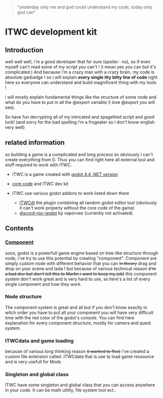 > "yesterday only me and god could understand my code, today only god can"

# ITWC development kit

## Introduction
well well well, i'm a good developer that for sure (spoiler : no), so if even myself can't read some of my script you can't ! (i mean yes you can but it's complicated.)
And because i'm a crazy man with a crazy brain, my code is absolute garbadge ! so i will explain **every single itty bitty line of code** right here so everyone can understand and build magnificent thing with my tools ! 

i will mostly explain fundamental things like the structure of some node and what do you have to put in all the @export variable (i love @export you will see).

So have fun decrypting all of my intricated and spagettied script and good luck! (and sorry for the bad spelling i'm a frogeater so i don't know english very well)

## related information

so building a game is a complicated and long process so obviously i can't create everything from 0. Thus you can find right here all external tool and stuff required to work with ITWC.

- ITWC is a game created with [godot 4.4 .NET version](https://godotengine.org/releases/4.4/)

- [core code](https://github.com/The-Fourth-Wheel-Studio/ITWC) and ITWC dev kit

- ITWC use various godot addons to work listed down there
    - [ITWCdt](https://github.com/The-Fourth-Wheel-Studio/ITWC/tree/main/addons/ITWCdt) the plugin containing all random godot editor tool (obviously it can't work properly without the core code of the game)
    - [discord-rpc-godot](https://github.com/vaporvee/discord-rpc-godot) by vaporvee (currently not activated)




## Contents

### [Component](component.md)

sooo, godot is a powerfull game engine based on tree-like structure through node, i've try to use this potential by creating "component". Component are simply custom node with different behavior that you can ~~in theory~~ drag and drop on your scene and tada ! but because of various technical reason ~~(i'm a bad dev but don't tell this to Martin i want to keep my job)~~ this component system don't work great and is very hard to use, so here's a list of every single component and how they work.

### Node structure

The component system is great and all but if you don't know exaclty in witch order you have to put all your component you will have very difficult time with the red color of the godot's console. You can find here explanation for every component structure, mostly for camera and quest system.

### ITWCdata and game loading

because of various long thinking reason ~~(i wanted to flex)~~ i've created a custom file extension called .ITWCdata that is use to load game ressource and is very usefull for Mods

### Singleton and global class

ITWC have some singleton and global class that you can access anywhere in your code. It can be math utility, file system tool ect..

